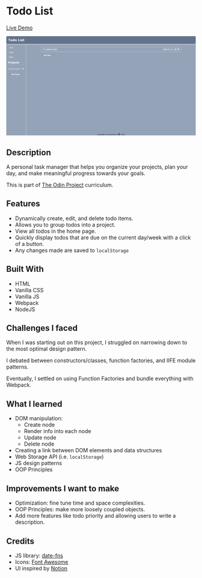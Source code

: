 
# Todo List

[Live Demo](https://jayyzzeezzy.github.io/todo-list)

![Todo live demo gif](./todo-live-demo.gif)

## Description

A personal task manager that helps you organize your projects, plan your day, and make meaningful progress towards your goals.  

This is part of [The Odin Project](https://www.theodinproject.com) curriculum.

## Features

- Dynamically create, edit, and delete todo items. 
- Allows you to group todos into a project.
- View all todos in the home page.
- Quickly display todos that are due on the current day/week with a click of a button.
- Any changes made are saved to `localStorage`

## Built With

- HTML
- Vanilla CSS
- Vanilla JS
- Webpack
- NodeJS

## Challenges I faced

When I was starting out on this project, I struggled on narrowing down to the most optimal design pattern. 

I debated between constructors/classes, function factories, and IIFE module patterns. 

Eventually, I settled on using Function Factories and bundle everything with Webpack.

## What I learned

- DOM manipulation: 
    - Create node
    - Render info into each node
    - Update node
    - Delete node 
- Creating a link between DOM elements and data structures
- Web Storage API (i.e. `localStorage`)
- JS design patterns
- OOP Principles

## Improvements I want to make

- Optimization: fine tune time and space complexities.
- OOP Principles: make more loosely coupled objects. 
- Add more features like todo priority and allowing users to write a description. 

## Credits

- JS library: [date-fns](https://date-fns.org)
- Icons: [Font Awesome](https://fontawesome.com)
- UI inspired by [Notion](https://www.notion.so)